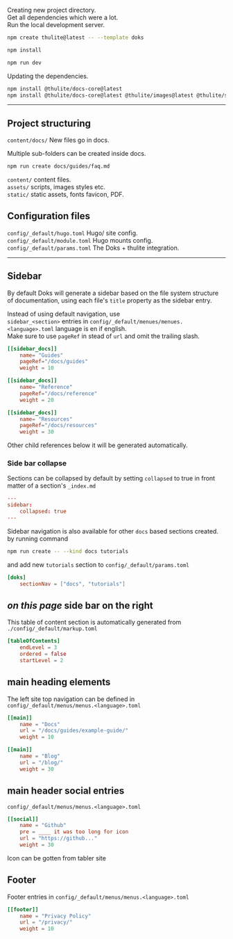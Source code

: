 
Creating new project directory.  
Get all dependencies which were a lot.  
Run the local development server.
```bash { frame="none"}
npm create thulite@latest -- --template doks

npm install

npm run dev
```

Updating the dependencies.
```bash {frame="none"}
npm install @thulite/docs-core@latest
npm install @thulite/docs-core@latest @thulite/images@latest @thulite/seo@latest
```

_______________

## Project structuring

`content/docs/`   New files go in docs.  

Multiple sub-folders can be created inside docs.
```bash {frame="none"}
npm run create docs/guides/faq.md
```

`content/` content files.   
`assets/` scripts, images styles etc.   
`static/` static assets, fonts favicon, PDF.  

## Configuration files

`config/_default/hugo.toml`  Hugo/ site config.  
`config/_default/module.toml` Hugo mounts config.   
`config/_default/params.toml`  The Doks + thulite integration.


___________


## Sidebar

By default Doks will generate a sidebar based on the file system structure of documentation, using each file's `title` property as the sidebar entry.

Instead of using default navigation, use            
`sidebar_<section>`  entries in `config/_default/menues/menues.<language>.toml`
language is en if english.            
Make sure to use `pageRef` in stead of `url` and  omit the trailing slash.
```toml {title="menues.toml"}
[[sidebar_docs]]
	name= "Guides"
	pageRef="/docs/guides"
	weight = 10

[[sidebar_docs]]
	name= "Reference"
	pageRef="/docs/reference"
	weight = 20

[[sidebar_docs]]
	name= "Resources"
	pageRef="/docs/resources"
	weight = 30
```
Other child references below it will be generated automatically.


### Side bar collapse

Sections can be collapsed by default by setting `collapsed` to true in front matter of a section's `_index.md`
```toml {title="_index.md"}
---
sidebar:
	collapsed: true
---
```

Sidebar navigation is also available for other `docs` based sections created.
by running command

```bash
npm run create -- --kind docs tutorials
```

and add new `tutorials` section to `config/_default/params.toml`
```toml {title="params.toml"}
[doks]
	sectionNav = ["docs", "tutorials"]
```


## *on this page* side bar on the right

This table of content section is automatically generated from   
`./config/_default/markup.toml`
```toml {title="markup.toml"}
[tableOfContents]
	endLevel = 3
	ordered = false
	startLevel = 2
```


## main heading elements

The left site top navigation can be defined in   
`config/_default/menus/menus.<language>.toml`
```toml {title="menus.toml"}
[[main]]
	name = "Docs"
	url = "/docs/guides/example-guide/"
	weight = 10

[[main]]
	name = "Blog"
	url = "/blog/"
	weight = 30
```


## main header social entries

`config/_default/menus/menus.<language>.toml`
```toml {title="menus.toml"}
[[social]]
	name = "Github"
	pre = ____ it was too long for icon
	url = "https://github..."
	weight = 30
```
Icon can be gotten from tabler site


## Footer

Footer entries in `config/_default/menus/menus.<language>.toml`
```toml {title="menus.toml"}
[[footer]]
	name = "Privacy Policy"
	url = "/privacy/"
	weight = 10
```


